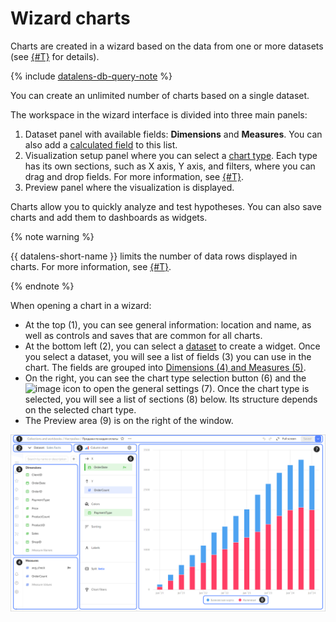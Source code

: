 # Wizard charts


Charts are created in a wizard based on the data from one or more datasets (see [{#T}](./multidataset-chart.md) for details).



{% include [datalens-db-query-note](../../../_includes/datalens/datalens-db-query-note.md) %}


You can create an unlimited number of charts based on a single dataset.

The workspace in the wizard interface is divided into three main panels:

1. Dataset panel with available fields: **Dimensions** and **Measures**. You can also add a [calculated field](../calculations/index.md) to this list.
1. Visualization setup panel where you can select a [chart type](../../visualization-ref/index.md). Each type has its own sections, such as X axis, Y axis, and filters, where you can drag and drop fields. For more information, see [{#T}](settings.md).
1. Preview panel where the visualization is displayed.

Charts allow you to quickly analyze and test hypotheses. You can also save charts and add them to dashboards as widgets.

{% note warning %}

{{ datalens-short-name }} limits the number of data rows displayed in charts. For more information, see [{#T}](../limits.md).

{% endnote %}

When opening a chart in a wizard:

* At the top (1), you can see general information: location and name, as well as controls and saves that are common for all charts.
* At the bottom left (2), you can select a [dataset](../../dataset/index.md) to create a widget. Once you select a dataset, you will see a list of fields (3) you can use in the chart. The fields are grouped into [Dimensions (4) and Measures (5)](../../dataset/data-model.md#field).
* On the right, you can see the chart type selection button (6) and the ![image](../../../_assets/console-icons/gear.svg) icon to open the general settings (7). Once the chart type is selected, you will see a list of sections (8) below. Its structure depends on the selected chart type.
* The Preview area (9) is on the right of the window.

![image](../../../_assets/datalens/concepts/widget.png)
